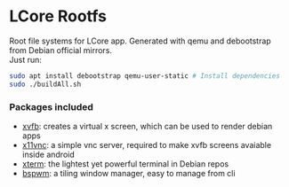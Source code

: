 # LCore Rootfs
Root file systems for LCore app. Generated with qemu and debootstrap from Debian official mirrors.  
Just run: 
```bash
sudo apt install debootstrap qemu-user-static # Install dependencies
sudo ./buildAll.sh
```
  
### Packages included
 - [xvfb](https://www.x.org/releases/X11R7.6/doc/man/man1/Xvfb.1.xhtml): creates a virtual x screen, which can be used to render debian apps
 - [x11vnc](http://www.karlrunge.com/x11vnc/): a simple vnc server, required to make xvfb screens avaiable inside android
 - [xterm](https://invisible-island.net/xterm/): the lightest yet powerful terminal in Debian repos
 - [bspwm](https://github.com/baskerville/bspwm): a tiling window manager, easy to manage from cli